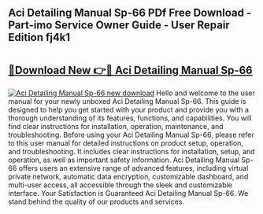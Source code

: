 ## Aci Detailing Manual Sp-66 PDf Free Download - Part-imo Service Owner Guide - User Repair Edition fj4k1

# <h2><a href="http://bc35527.oget.top/?id=Aci+Detailing+Manual+Sp-66">🔗Download New 👉🔴 Aci Detailing Manual Sp-66</a></h2>

[![Aci Detailing Manual Sp-66 new download](https://i.imgur.com/5g1atiW.png)](http://bc35527.oget.top/?id=Aci+Detailing+Manual+Sp-66)
Hello and welcome to the user manual for your newly unboxed Aci Detailing Manual Sp-66. This guide is designed to help you get started with your product and provide you with a thorough understanding of its features, functions, and capabilities. You will find clear instructions for installation, operation, maintenance, and troubleshooting. Before using your Aci Detailing Manual Sp-66, please refer to this user manual for detailed instructions on product setup, operation, and troubleshooting. It includes clear instructions for installation, setup, and operation, as well as important safety information. Aci Detailing Manual Sp-66 offers users an extensive range of advanced features, including virtual private network, automatic data encryption, customizable dashboard, and multi-user access, all accessible through the sleek and customizable interface. Your Satisfaction is Guaranteed Aci Detailing Manual Sp-66. We stand behind the quality of our products and services.
